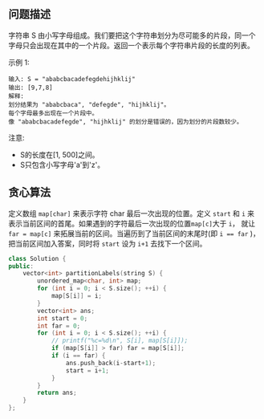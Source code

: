 ## 问题描述

字符串 S 由小写字母组成。我们要把这个字符串划分为尽可能多的片段，同一个字母只会出现在其中的一个片段。返回一个表示每个字符串片段的长度的列表。

示例 1:
```
输入: S = "ababcbacadefegdehijhklij"
输出: [9,7,8]
解释:
划分结果为 "ababcbaca", "defegde", "hijhklij"。
每个字母最多出现在一个片段中。
像 "ababcbacadefegde", "hijhklij" 的划分是错误的，因为划分的片段数较少。
```
注意:

- S的长度在[1, 500]之间。
- S只包含小写字母'a'到'z'。

## 贪心算法

定义数组 `map[char]` 来表示字符 char 最后一次出现的位置。定义 `start` 和 `i` 来表示当前区间的首尾。如果遇到的字符最后一次出现的位置`map[c]`大于 `i`， 就让 `far = map[c]` 来拓展当前的区间。当遍历到了当前区间的末尾时(即 `i == far` )，把当前区间加入答案，同时将 `start` 设为 `i+1` 去找下一个区间。

```cpp
class Solution {
public:
    vector<int> partitionLabels(string S) {
        unordered_map<char, int> map;
        for (int i = 0; i < S.size(); ++i) {
            map[S[i]] = i;
        }
        vector<int> ans;
        int start = 0;
        int far = 0;
        for (int i = 0; i < S.size(); ++i) {
            // printf("%c=%d\n", S[i], map[S[i]]);
            if (map[S[i]] > far) far = map[S[i]];
            if (i == far) {
                ans.push_back(i-start+1);
                start = i+1;
            }
        }
        return ans;
    }
};
```

